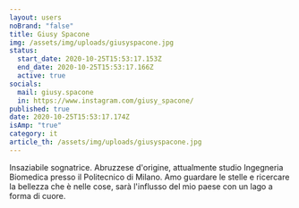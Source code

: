 ```yaml
---
layout: users
noBrand: "false"
title: Giusy Spacone
img: /assets/img/uploads/giusyspacone.jpg
status:
  start_date: 2020-10-25T15:53:17.153Z
  end_date: 2020-10-25T15:53:17.166Z
  active: true
socials:
  mail: giusy.spacone
  in: https://www.instagram.com/giusy_spacone/
published: true
date: 2020-10-25T15:53:17.174Z
isAmp: "true"
category: it
article_th: /assets/img/uploads/giusyspacone.jpg
---
```

Insaziabile sognatrice. Abruzzese d'origine, attualmente studio Ingegneria Biomedica presso il Politecnico di Milano. Amo guardare le stelle e ricercare la bellezza che è nelle cose, sarà l'influsso del mio paese con un lago a forma di cuore.